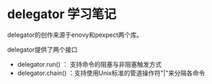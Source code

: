 # delegator 学习笔记

delegator的创作来源于enovy和pexpect两个库。 

delegator提供了两个接口

* delegator.run() ： 支持命令的阻塞与非阻塞触发方式
* delegator.chain() ：支持使用Unix标准的管道操作符"|"来分隔各命令



